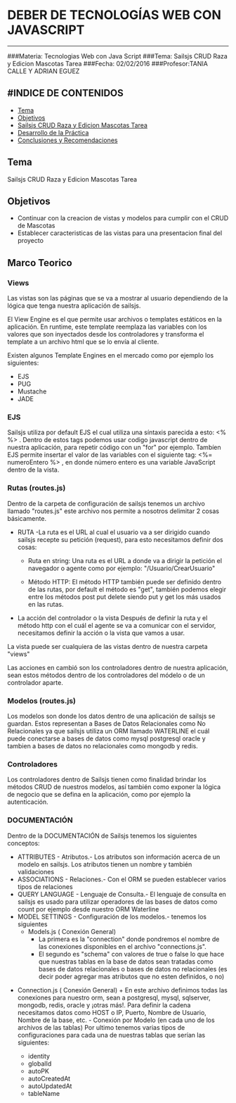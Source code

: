 # DEBER DE TECNOLOGÍAS WEB CON JAVASCRIPT
-------------------------------------------
###Materia: Tecnologias Web con Java Script
###Tema: Sailsjs CRUD Raza y Edicion Mascotas Tarea
###Fecha: 02/02/2016
###Profesor:TANIA CALLE Y ADRIAN EGUEZ

#INDICE DE CONTENIDOS
-------------------------------------------
- <a href="#tema">Tema</a>
- <a href="#objetivos">Objetivos</a>
- <a href="#marco-teorico">Sailsjs CRUD Raza y Edicion Mascotas Tarea</a>
- <a href="#desarrollo">Desarrollo de la Práctica</a>
- <a href="#conrec">Conclusiones y Recomendaciones</a>

<a name="tema"></a>
## Tema
Sailsjs CRUD Raza y Edicion Mascotas Tarea

<a name="objetivos"></a>
## Objetivos

- Continuar con la creacion de vistas y modelos para cumplir con el CRUD de Mascotas
- Establecer caracteristicas de las vistas para una presentacion final del proyecto

<a name="marco-teorico"></a>
## Marco Teorico
### Views
Las vistas son las páginas que se va a mostrar al usuario dependiendo de la lógica que tenga nuestra aplicación de sailsjs.

El View Engine es el que permite usar archivos o  templates estáticos en la aplicación. En runtime, este template reemplaza las variables con los valores que son inyectados desde los controladores y transforma el template a un archivo html que se lo envía al cliente.

Existen algunos Template Engines en el mercado como por ejemplo los siguientes:

  - EJS
  - PUG
  - Mustache
  - JADE    

### EJS
Sailsjs utiliza por default EJS el cual utiliza una síntaxis parecida a esto: <% %> . Dentro de estos tags podemos usar codigo javascript dentro de nuestra aplicación, para repetir código con un "for" por ejemplo. Tambíen EJS permite insertar el valor de las variables con el siguiente tag: <%= numeroEntero %> , en donde número entero es una variable JavaScript dentro de la vista.

### Rutas (routes.js)
Dentro de la carpeta de configuración de sailsjs tenemos un archivo llamado "routes.js" este archivo nos permite a nosotros delimitar 2 cosas básicamente.
  * RUTA
   -La ruta es el URL al cual el usuario va a ser dirigido cuando sailsjs recepte su petición (request), para esto necesitamos definir dos cosas:

      + Ruta en string: Una ruta es el URL a donde va a dirigir la petición el navegador o agente como por ejemplo: "/Usuario/CrearUsuario"

      + Método HTTP: El método HTTP también puede ser definido dentro de las rutas, por default el método es "get", también podemos elegir entre los métodos post put delete siendo put y get los más usados en las rutas.

  * La acción del controlador o la vista
  Después de definir la ruta y el método http con el cuál el agente se va a comunicar con el servidor, necesitamos definir la acción o la vista que vamos a usar.

  La vista puede ser cualquiera de las vistas dentro de nuestra carpeta "views"

  Las acciones en cambió son los controladores dentro de nuestra aplicación, sean estos métodos dentro de los controladores del módelo o de un controlador aparte.


### Modelos (routes.js)
Los modelos son donde los datos dentro de una aplicación de sailsjs se guardan. Estos representan a Bases de Datos Relacionales como No Relacionales ya que sailsjs utiliza un ORM llamado WATERLINE el cuál puede conectarse a bases de datos como mysql postgresql oracle y tambien a bases de datos no relacionales como mongodb y redis.

### Controladores
Los controladores dentro de Sailsjs tienen como finalidad brindar los métodos CRUD de nuestros modelos, así también como exponer la lógica de negocio que se defina en la aplicación, como por ejemplo la autenticación.


### DOCUMENTACIÓN
Dentro de la DOCUMENTACIÓN de Sailsjs tenemos los siguientes conceptos:
  * ATTRIBUTES - Atributos.- Los atributos son información acerca de un modelo en sailsjs. Los atributos tienen un nombre y también validaciones
  * ASSOCIATIONS - Relaciones.- Con el ORM se pueden establecer varios tipos de relaciones
  * QUERY LANGUAGE - Lenguaje de Consulta.- El lenguaje de consulta en sailsjs es usado para utilizar operadores de las bases de datos como count por ejemplo desde nuestro ORM Waterline
  * MODEL SETTINGS - Configuración de los modelos.- tenemos los siguientes
    - Models.js ( Conexión General)
      + La primera es la "connection" donde pondremos el nombre de las conexiones disponibles en el archivo "connections.js".
      + El segundo es "schema" con valores de true o false lo que hace que nuestras tablas en la base de datos sean tratadas como bases de datos relacionales o bases de datos no relacionales (es decir poder agregar mas atributos que no esten definidos, o no)
   - Connection.js ( Conexión General)
          + En este archivo definimos todas las conexiones para nuestro orm, sean a postgresql, mysql, sqlserver, mongodb, redis, oracle y ¡otras más!. Para definir la cadena necesitamos datos como HOST o IP, Puerto, Nombre de Usuario, Nombre de la base, etc.
    - Conexión por Modelo (en cada uno de los archivos de las tablas)
    Por ultimo tenemos varias tipos de configuraciones para cada una de nuestras tablas que serían las siguientes:

      * identity
      * globalId
      * autoPK
      * autoCreatedAt
      * autoUpdatedAt
      * tableName      
